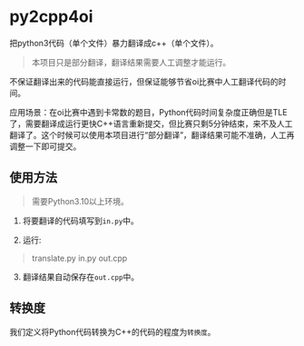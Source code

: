 # py2cpp4oi
 把python3代码（单个文件）暴力翻译成c++（单个文件）。
 
> 本项目只是部分翻译，翻译结果需要人工调整才能运行。

 不保证翻译出来的代码能直接运行，但保证能够节省oi比赛中人工翻译代码的时间。

 应用场景：在oi比赛中遇到卡常数的题目，Python代码时间复杂度正确但是TLE了，需要翻译成运行更快C++语言重新提交，但比赛只剩5分钟结束，来不及人工翻译了。这个时候可以使用本项目进行“部分翻译”，翻译结果可能不准确，人工再调整一下即可提交。

## 使用方法

> 需要Python3.10以上环境。

1. 将要翻译的代码填写到`in.py`中。

2. 运行:
> translate.py in.py out.cpp

3. 翻译结果自动保存在`out.cpp`中。

## 转换度

我们定义将Python代码转换为C++的代码的程度为`转换度`。
